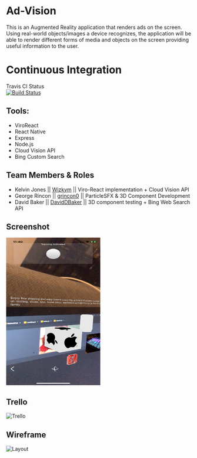 # Ad-Vision

This is an Augmented Reality application that renders ads on the screen. Using real-world objects/images a device recognizes, the application will be able to render different forms of media and objects on the screen providing useful information to the user. 

# Continuous Integration
Travis CI Status\
[![Build Status](https://travis-ci.com/Wizkym/Ad-Vision.svg?branch=master)](https://travis-ci.com/Wizkym/Ad-Vision)

## Tools:

* ViroReact
* React Native
* Express
* Node.js
* Cloud Vision API
* Bing Custom Search

## Team Members & Roles

* Kelvin Jones || [Wizkym](https://github.com/Wizkym) || Viro-React implementation + Cloud Vision API 
* George Rincon || [grincon0](https://github.com/grincon0) || ParticleSFX & 3D Component Development
* David Baker || [DavidDBaker](https://github.com/DavidDBaker) || 3D component testing + Bing Web Search API

## Screenshot
<img src="https://github.com/Wizkym/Ad-Vision/blob/master/src/assets/images/demo.jpeg" width="256" height="400" title="Bingo">

## Trello
![Trello](src/js/res/trello.png)

## Wireframe
![Layout](src/js/res/wire.png)

